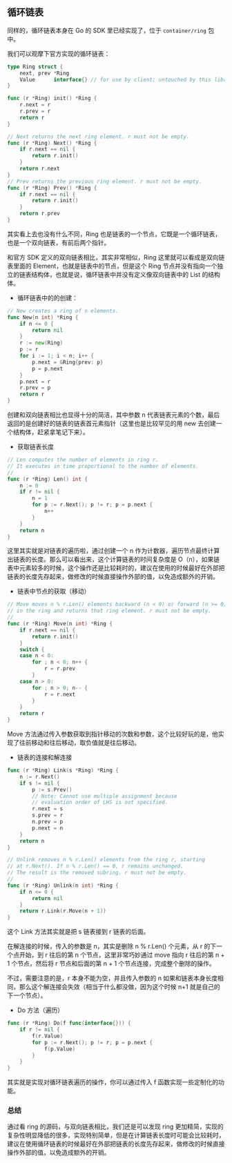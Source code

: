 ##  循环链表

同样的，循环链表本身在 Go 的 SDK 里已经实现了，位于 `container/ring` 包中。

我们可以观摩下官方实现的循环链表：

```go
type Ring struct {
	next, prev *Ring
	Value      interface{} // for use by client; untouched by this library
}

func (r *Ring) init() *Ring {
	r.next = r
	r.prev = r
	return r
}

// Next returns the next ring element. r must not be empty.
func (r *Ring) Next() *Ring {
	if r.next == nil {
		return r.init()
	}
	return r.next
}
// Prev returns the previous ring element. r must not be empty.
func (r *Ring) Prev() *Ring {
	if r.next == nil {
		return r.init()
	}
	return r.prev
}
```

其实看上去也没有什么不同，Ring 也是链表的一个节点，它既是一个循环链表，也是一个双向链表，有前后两个指针。

和官方 SDK 定义的双向链表相比，其实非常相似，Ring 这里就可以看成是双向链表里面的 Element，也就是链表中的节点，但是这个 Ring 节点并没有指向一个独立的链表结构体，也就是说，循环链表中并没有定义像双向链表中的 List 的结构体。



- 循环链表中的的创建：

```go
// New creates a ring of n elements.
func New(n int) *Ring {
	if n <= 0 {
		return nil
	}
	r := new(Ring)
	p := r
	for i := 1; i < n; i++ {
		p.next = &Ring{prev: p}
		p = p.next
	}
	p.next = r
	r.prev = p
	return r
}
```

创建和双向链表相比也显得十分的简洁，其中参数 n 代表链表元素的个数，最后返回的是创建好的链表的链表首元素指针（这里也是比较罕见的用 new 去创建一个结构体，赶紧拿笔记下来）。



- 获取链表长度

```go
// Len computes the number of elements in ring r.
// It executes in time proportional to the number of elements.
//
func (r *Ring) Len() int {
	n := 0
	if r != nil {
		n = 1
		for p := r.Next(); p != r; p = p.next {
			n++
		}
	}
	return n
}
```

这里其实就是对链表的遍历啦，通过创建一个 n 作为计数器，遍历节点最终计算出链表的长度。那么可以看出来，这个计算链表的时间复杂度是 O（n），如果链表中元素较多的时候，这个操作还是比较耗时的，建议在使用的时候最好在外部把链表的长度先存起来，做修改的时候直接操作外部的值，以免造成额外的开销。



- 链表中节点的获取（移动）

```go
// Move moves n % r.Len() elements backward (n < 0) or forward (n >= 0)
// in the ring and returns that ring element. r must not be empty.
//
func (r *Ring) Move(n int) *Ring {
	if r.next == nil {
		return r.init()
	}
	switch {
	case n < 0:
		for ; n < 0; n++ {
			r = r.prev
		}
	case n > 0:
		for ; n > 0; n-- {
			r = r.next
		}
	}
	return r
}
```

Move 方法通过传入参数获取到指针移动的次数和参数，这个比较好玩的是，他实现了往前移动和往后移动，取负值就是往后移动。



- 链表的连接和解连接

```go
func (r *Ring) Link(s *Ring) *Ring {
	n := r.Next()
	if s != nil {
		p := s.Prev()
		// Note: Cannot use multiple assignment because
		// evaluation order of LHS is not specified.
		r.next = s
		s.prev = r
		n.prev = p
		p.next = n
	}
	return n
}

// Unlink removes n % r.Len() elements from the ring r, starting
// at r.Next(). If n % r.Len() == 0, r remains unchanged.
// The result is the removed subring. r must not be empty.
//
func (r *Ring) Unlink(n int) *Ring {
	if n <= 0 {
		return nil
	}
	return r.Link(r.Move(n + 1))
}
```

这个 Link 方法其实就是把 s 链表接到 r 链表的后面。

在解连接的时候，传入的参数是 n，其实是删除 n % r.Len() 个元素，从 r 的下一个点开始，到 r 往后的第 n 个节点，这里非常巧妙通过 move 指向 r 往后的第 n + 1 个节点，然后将 r 节点和后面的第 n + 1 个节点连接，完成整个删除的操作。

不过，需要注意的是，r 本身不能为空，并且传入参数的 n 如果和链表本身长度相同，那么这个解连接会失效（相当于什么都没做，因为这个时候 n+1 就是自己的下一个节点）。



- Do 方法（遍历）

```GO
func (r *Ring) Do(f func(interface{})) {
	if r != nil {
		f(r.Value)
		for p := r.Next(); p != r; p = p.next {
			f(p.Value)
		}
	}
}
```

其实就是实现对循环链表遍历的操作，你可以通过传入 f 函数实现一些定制化的功能。



### 总结

通过看 ring 的源码，与双向链表相比，我们还是可以发现 ring 更加精简，实现的复杂性明显降低的很多，实现特别简单，但是在计算链表长度时可能会比较耗时，建议在使用循环链表的时候最好在外部把链表的长度先存起来，做修改的时候直接操作外部的值，以免造成额外的开销。

